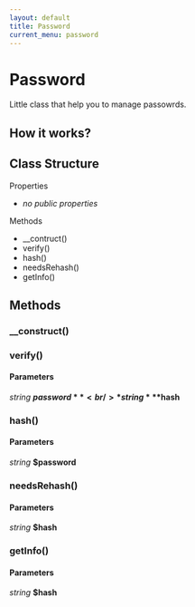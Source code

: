 ```yaml
---
layout: default
title: Password
current_menu: password
---
```


# Password
Little class that help you to manage passowrds.

## How it works?

## Class Structure

Properties
- *no public properties*

Methods
- __contruct()
- verify()
- hash()
- needsRehash()
- getInfo()

## Methods

### __construct()

### verify()

#### Parameters
*string* **$password**<br/>
*string* **$hash**<br/>

### hash()

#### Parameters
*string* **$password**<br/>

### needsRehash()

#### Parameters
*string* **$hash**<br/>

### getInfo()

#### Parameters
*string* **$hash**<br/>